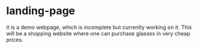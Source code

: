 # landing-page
it is a demo webpage, which is incomplete
but currenlty working on it.
This will be a shopping website where one can 
purchase glasses in very cheap prices.
